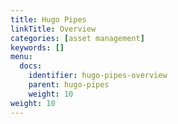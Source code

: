 ```yaml
---
title: Hugo Pipes
linkTitle: Overview
categories: [asset management]
keywords: []
menu:
  docs:
    identifier: hugo-pipes-overview
    parent: hugo-pipes
    weight: 10
weight: 10
---
```

